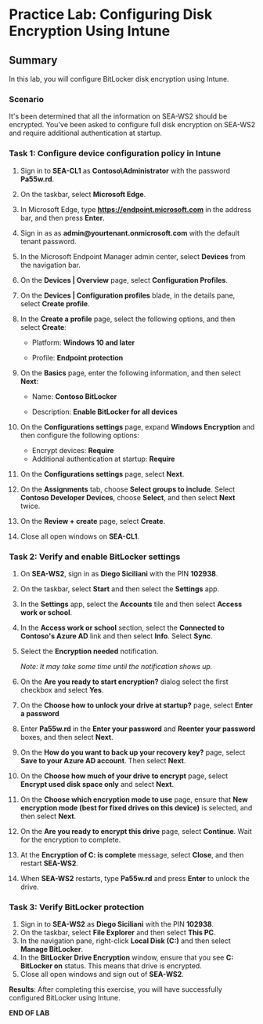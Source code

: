 # Practice Lab: Configuring Disk Encryption Using Intune

## Summary

In this lab, you will configure BitLocker disk encryption using Intune.

### Scenario

It's been determined that all the information on SEA-WS2 should be encrypted. You've been asked to configure full disk encryption on SEA-WS2 and require additional authentication at startup.

### Task 1: Configure device configuration policy in Intune

1.  Sign in to **SEA-CL1** as **Contoso\\Administrator** with the password **Pa55w.rd**. 
2.  On the taskbar, select **Microsoft Edge**.
3.  In Microsoft Edge, type **https://endpoint.microsoft.com** in the  address bar, and then press **Enter**. 
4.  Sign in as as **admin\@yourtenant.onmicrosoft.com** with the default tenant password.
5.  In the Microsoft Endpoint Manager admin center, select **Devices** from the navigation bar.
6.  On the **Devices | Overview** page, select **Configuration Profiles**.
7.  On the **Devices | Configuration profiles** blade, in the details pane, select **Create profile**.
8.  In the **Create a profile** page, select the following options, and then select **Create**:

    -   Platform: **Windows 10 and later**

    -   Profile: **Endpoint protection**
9.  On the **Basics** page, enter the following information, and then select **Next**:

    -   Name: **Contoso BitLocker**

    -   Description: **Enable BitLocker for all devices**
10.  On the **Configurations settings** page, expand **Windows Encryption** and then configure the following options:

     - Encrypt devices: **Require**
     - Additional authentication at startup: **Require**
11.  On the **Configurations settings** page, select **Next**.
12.  On the **Assignments** tab, choose **Select groups to include**.  Select **Contoso Developer Devices**, choose **Select**, and then select **Next** twice.
13.  On the **Review + create** page, select **Create**.
14.  Close all open windows on **SEA-CL1**.

### Task 2: Verify and enable BitLocker settings

1.  On **SEA-WS2**, sign in as **Diego Siciliani** with the PIN **102938**.
    
2. On the taskbar, select **Start** and then select the **Settings** app.

3. In the **Settings** app, select the **Accounts** tile and then select **Access work or school**.

4. In the **Access work or school** section, select the **Connected to Contoso's Azure AD** link and then select **Info**. Select **Sync**.

5. Select the **Encryption needed** notification.

   _Note: It may take some time until the notification shows up._

6. On the **Are you ready to start encryption?** dialog select the first checkbox and select **Yes**.

7. On the **Choose how to unlock your drive at startup?** page, select **Enter a password**

8. Enter **Pa55w.rd** in the **Enter your password** and **Reenter your password** boxes, and then select **Next**.

9. On the **How do you want to back up your recovery key?** page, select **Save to your Azure AD account**. Then select **Next**.
   
10. On the **Choose how much of your drive to encrypt** page, select **Encrypt used disk space only** and select **Next**.
    
11. On the **Choose which encryption mode to use** page, ensure that **New encryption mode (best for fixed drives on this device)** is selected, and then select **Next**.
    
12. On the **Are you ready to encrypt this drive** page, select **Continue**. Wait for the encryption to complete.

13. At the **Encryption of C: is complete** message, select **Close**, and then restart **SEA-WS2**.

14. When **SEA-WS2** restarts, type **Pa55w.rd** and press **Enter** to unlock the drive.

### Task 3: Verify BitLocker protection

1.  Sign in to **SEA-WS2** as **Diego Siciliani** with the PIN **102938**.
2.  On the taskbar, select **File Explorer** and then select **This PC**.
3.  In the navigation pane, right-click **Local Disk (C:)** and then select **Manage BitLocker**.
4.  In the **BitLocker Drive Encryption** window, ensure that you see **C: BitLocker on** status. This means that drive is encrypted. 
5.  Close all open windows and sign out of **SEA-WS2**.

**Results**: After completing this exercise, you will have successfully configured BitLocker using Intune.

**END OF LAB**